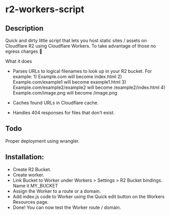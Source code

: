 # r2-workers-script
## Description
Quick and dirty little script that lets you host static sites / assets on Cloudflare R2 using Cloudflare Workers. 
To take advantage of those no egress charges 🤤

What it does
- Parses URLs to logical filenames to look up in your R2 bucket. For example:
        1) Example.com will become index.html
        2) Example.com/example1 will become example1.html
        3) Example.com/example2/example2 will become /example2/index.html
        4) Example.com/image.png will become /image.png
        
- Caches found URLs in Cloudflare cache.
- Handles 404 responses for files that don't exist.

## Todo
Proper deployment using wrangler.

## Installation:
- Create R2 Bucket.
- Create worker.
- Link Bucket to Worker under Workers > Settings  > R2 Bucket bindings. Name it MY_BUCKET 
- Assign the Worker to a route or a domain.
- Add index.js code to Worker using the Quick edit button on the Workers Resources page.
- Done! You can now test the Worker route / domain.

